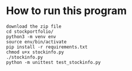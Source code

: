 # How to run this program
```
download the zip file
cd stockportfolio/
python3 -m venv env
source env/bin/activate
pip install -r requirements.txt
chmod u+x stockinfo.py
./stockinfo.py
python -m unittest test_stockinfo.py
```
